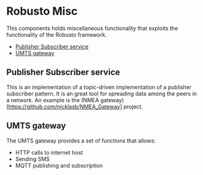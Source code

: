 <!-- omit in toc -->
# Robusto Misc
This components holds miscellaneous functionality that exploits the functionality of the Robusto framework.

- [Publisher Subscriber service](#publisher-subscriber-service)
- [UMTS gateway](#umts-gateway)

## Publisher Subscriber service
This is an implementation of a topic-driven implementation of a publisher subscriber pattern.
It is an great tool for spreading data among the peers in a network.
An example is the (NMEA gateway)[https://github.com/nicklasb/NMEA_Gateway] project.

## UMTS gateway

The UMTS gateway provides a set of functions that allows:
* HTTP calls to internet host
* Sending SMS
* MQTT publishing and subscription
